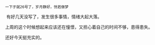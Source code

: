 ```
一下子就26号了，岁月静好，恍若做梦
```

​	有好几天没写了，发生很多事情，情绪大起大落。

​	上周的这个时候想起来应该还在憧憬，又担心着自己的时间不够，患得患失。

还好今天挺充实的。

